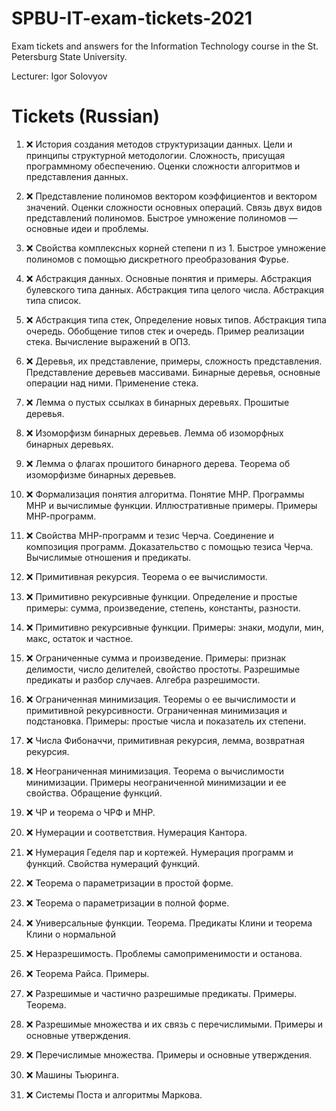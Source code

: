 # SPBU-IT-exam-tickets-2021
Exam tickets and answers for the Information Technology course in the St. Petersburg State University.

Lecturer: Igor Solovyov

# Tickets (Russian)
1. ❌ История создания методов структуризации данных. Цели и принципы структурной методологии. Сложность, присущая программному обеспечению. Оценки сложности алгоритмов и представления данных.

2. ❌ Представление полиномов вектором коэффициентов и вектором значений. Оценки сложности основных операций. Связь двух видов представлений полиномов. Быстрое умножение полиномов — основные идеи и проблемы.

3. ❌ Свойства комплексных корней степени п из 1. Быстрое умножение полиномов с помощью дискретного преобразования Фурье.

4. ❌ Абстракция данных. Основные понятия и примеры. Абстракция булевского типа данных. Абстракция типа целого числа. Абстракция типа список.

5. ❌ Абстракция типа стек, Определение новых типов. Абстракция типа очередь. Обобщение типов стек и очередь. Пример реализации стека. Вычисление выражений в ОПЗ.

6. ❌ Деревья, их представление, примеры, сложность представления. Представление деревьев массивами. Бинарные деревья, основные операции над ними. Применение стека.

7. ❌ Лемма о пустых ссылках в бинарных деревьях. Прошитые деревья.

8. ❌ Изоморфизм бинарных деревьев. Лемма об изоморфных бинарных деревьях.

9. ❌ Лемма о флагах прошитого бинарного дерева. Теорема об изоморфизме бинарных деревьев.

10. ❌ Формализация понятия алгоритма. Понятие МНР. Программы МНР и вычислимые функции. Иллюстративные примеры. Примеры МНР-программ.

11. ❌ Свойства МНР-программ и тезис Черча. Соединение и композиция программ. Доказательство с помощью тезиса Черча. Вычислимые отношения и предикаты.

12. ❌ Примитивная рекурсия. Теорема о ее вычислимости.

13. ❌ Примитивно рекурсивные функции. Определение и простые примеры: сумма, произведение, степень, константы, разности.

14. ❌ Примитивно рекурсивные функции. Примеры: знаки, модули, мин, макс, остаток и частное.

15. ❌ Ограниченные сумма и произведение. Примеры: признак делимости, число делителей, свойство простоты. Разрешимые предикаты и разбор случаев. Алгебра разрешимости.

16. ❌ Ограниченная минимизация. Теоремы о ее вычислимости и примитивной рекурсивности. Ограниченная минимизация и подстановка. Примеры: простые числа и показатель их степени.

17. ❌ Числа Фибоначчи, примитивная рекурсия, лемма, возвратная рекурсия.

18. ❌ Неограниченная минимизация. Теорема о вычислимости минимизации. Примеры неограниченной минимизации и ее свойства. Обращение функций.

19. ❌ ЧР и теорема о ЧРФ и МНР.

20. ❌ Нумерации и соответствия. Нумерация Кантора.

21. ❌ Нумерация Геделя пар и кортежей. Нумерация программ и функций. Свойства нумераций функций.

22. ❌ Теорема о параметризации в простой форме.

23. ❌ Теорема о параметризации в полной форме.

24. ❌ Универсальные функции. Теорема. Предикаты Клини и теорема Клини о нормальной

25. ❌ Неразрешимость. Проблемы самоприменимости и останова.

26. ❌ Теорема Райса. Примеры.

27. ❌ Разрешимые и частично разрешимые предикаты. Примеры. Теорема.

28. ❌ Разрешимые множества и их связь с перечислимыми. Примеры и основные утверждения.

29. ❌ Перечислимые множества. Примеры и основные утверждения.

30. ❌ Машины Тьюринга.

31. ❌ Системы Поста и алгоритмы Маркова.
